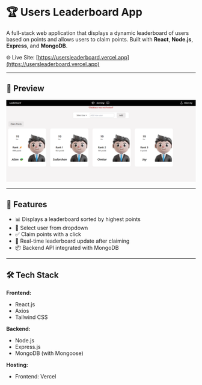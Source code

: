 # 🏆 Users Leaderboard App

A full-stack web application that displays a dynamic leaderboard of users based on points and allows users to claim points. Built with **React**, **Node.js**, **Express**, and **MongoDB**.

🌐 Live Site: [https://usersleaderboard.vercel.app](https://usersleaderboard.vercel.app)

---

## 📸 Preview

![Leaderboard Screenshot](https://raw.githubusercontent.com/sudarshansangle56/Leaderboard/main/board/public/ll.png)



---

## 📌 Features

- 📊 Displays a leaderboard sorted by highest points
- 👤 Select user from dropdown
- ✅ Claim points with a click
- 🔁 Real-time leaderboard update after claiming
- 📦 Backend API integrated with MongoDB

---

## 🛠 Tech Stack

**Frontend:**
- React.js
- Axios
- Tailwind CSS 

**Backend:**
- Node.js
- Express.js
- MongoDB (with Mongoose)

**Hosting:**
- Frontend: Vercel


